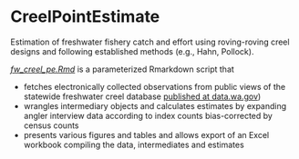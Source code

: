 # CreelPointEstimate

Estimation of freshwater fishery catch and effort using roving-roving creel designs and following established methods (e.g., Hahn, Pollock).

[*fw_creel_pe.Rmd*](https://github.com/wdfw-fp/CreelPointEstimate/blob/main/fw_creel_pe.Rmd) is a parameterized Rmarkdown script that
 - fetches electronically collected observations from public views of the statewide freshwater creel database [published at data.wa.gov](https://data.wa.gov/browse?q=creel))
 - wrangles intermediary objects and calculates estimates by expanding angler interview data according to index counts bias-corrected by census counts
 - presents various figures and tables and allows export of an Excel workbook compiling the data, intermediates and estimates
 
 